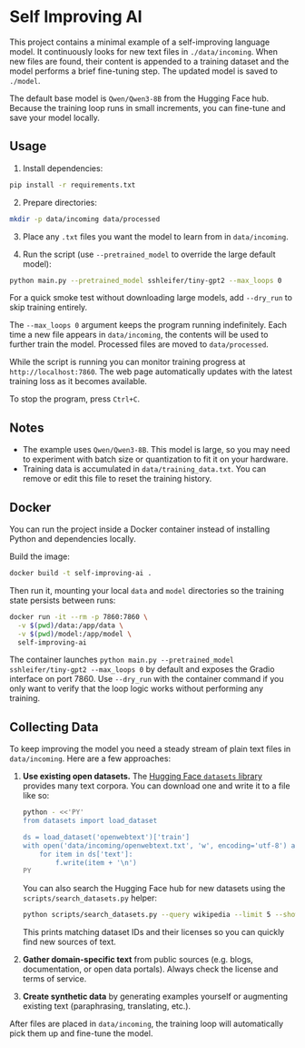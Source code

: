 # Self Improving AI

This project contains a minimal example of a self-improving language model. It
continuously looks for new text files in `./data/incoming`. When new files are
found, their content is appended to a training dataset and the model performs a
brief fine-tuning step. The updated model is saved to `./model`.

The default base model is `Qwen/Qwen3-8B` from the Hugging Face hub. Because the
training loop runs in small increments, you can fine-tune and save your model
locally.

## Usage

1. Install dependencies:

```bash
pip install -r requirements.txt
```

2. Prepare directories:

```bash
mkdir -p data/incoming data/processed
```

3. Place any `.txt` files you want the model to learn from in `data/incoming`.

4. Run the script (use `--pretrained_model` to override the large default model):

```bash
python main.py --pretrained_model sshleifer/tiny-gpt2 --max_loops 0
```

For a quick smoke test without downloading large models, add `--dry_run` to skip
training entirely.

The `--max_loops 0` argument keeps the program running indefinitely. Each time a
new file appears in `data/incoming`, the contents will be used to further train
the model. Processed files are moved to `data/processed`.

While the script is running you can monitor training progress at
`http://localhost:7860`. The web page automatically updates with the latest
training loss as it becomes available.

To stop the program, press `Ctrl+C`.

## Notes

- The example uses `Qwen/Qwen3-8B`. This model is large, so you may need to
  experiment with batch size or quantization to fit it on your hardware.
- Training data is accumulated in `data/training_data.txt`. You can remove or
  edit this file to reset the training history.


## Docker

You can run the project inside a Docker container instead of installing Python
and dependencies locally.

Build the image:

```bash
docker build -t self-improving-ai .
```

Then run it, mounting your local `data` and `model` directories so the training
state persists between runs:

```bash
docker run -it --rm -p 7860:7860 \
  -v $(pwd)/data:/app/data \
  -v $(pwd)/model:/app/model \
  self-improving-ai
```

The container launches `python main.py --pretrained_model sshleifer/tiny-gpt2 --max_loops 0` by default and exposes
the Gradio interface on port 7860.
Use `--dry_run` with the container command if you only want to verify that the
loop logic works without performing any training.

## Collecting Data

To keep improving the model you need a steady stream of plain text files in `data/incoming`. Here are a few approaches:

1. **Use existing open datasets.** The [Hugging Face `datasets` library](https://huggingface.co/datasets) provides many text corpora. You can download one and write it to a file like so:

   ```bash
   python - <<'PY'
   from datasets import load_dataset

   ds = load_dataset('openwebtext')['train']
   with open('data/incoming/openwebtext.txt', 'w', encoding='utf-8') as f:
       for item in ds['text']:
           f.write(item + '\n')
   PY
   ```

   You can also search the Hugging Face hub for new datasets using the `scripts/search_datasets.py` helper:

   ```bash
   python scripts/search_datasets.py --query wikipedia --limit 5 --show_license
   ```

   This prints matching dataset IDs and their licenses so you can quickly find new sources of text.

2. **Gather domain-specific text** from public sources (e.g. blogs, documentation, or open data portals). Always check the license and terms of service.

3. **Create synthetic data** by generating examples yourself or augmenting existing text (paraphrasing, translating, etc.).

After files are placed in `data/incoming`, the training loop will automatically pick them up and fine-tune the model.
